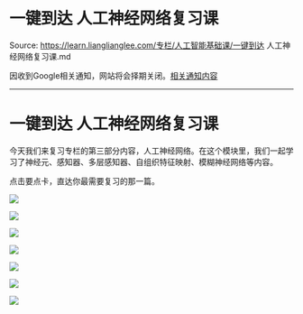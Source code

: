 # 一键到达 人工神经网络复习课 

Source: https://learn.lianglianglee.com/专栏/人工智能基础课/一键到达 人工神经网络复习课.md

因收到Google相关通知，网站将会择期关闭。[相关通知内容](https://lumendatabase.org/notices/44265620)

---

# 一键到达 人工神经网络复习课

今天我们来复习专栏的第三部分内容，人工神经网络。在这个模块里，我们一起学习了神经元、感知器、多层感知器、自组织特征映射、模糊神经网络等内容。

点击要点卡，直达你最需要复习的那一篇。

![](assets/eb0908de1ebf5914ced2fa63fcf34c30.jpg)

![](assets/61cedd706a18b0b7b07697c6443f4715.jpg)

![](assets/b885f71e6bef6d5c6d8ae96e73fa2a6e.jpg)

![](assets/12b28b058ec981788aabe18881c5781e.jpg)

![](assets/98778ce46a430c847021f437eefdb62b.jpg)

![](assets/5d8c880ee0e5dd330df08e9db32558e1.jpg)

![](assets/ac486b5ea731cdb8be87823e15c5931a.jpg)